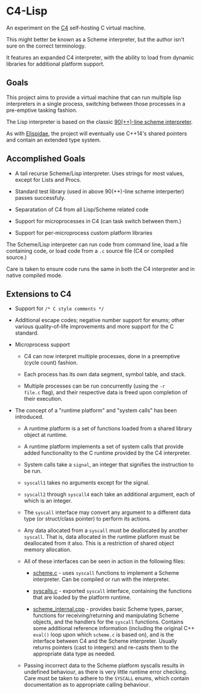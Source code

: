 C4-Lisp
=======

An experiment on the [C4](https://github.com/rswier/c4) self-hosting C virtual machine.

This might better be known as a Scheme interpreter, but the author isn't sure on the correct terminology.

It features an expanded C4 interpreter, with the ability to load from dynamic libraries for additional platform support.


Goals
-----

This project aims to provide a virtual machine that can run multiple lisp interpreters in a single process, switching
between those processes in a pre-emptive tasking fashion.

The Lisp interpreter is based on the classic [90(++)-line scheme interpreter](https://github.com/anthay/Lisp90).

As with [Elispidae](https://github.com/andrakis/elispidae), the project will eventually use C++14's shared pointers and contain an extended type system.


Accomplished Goals
------------------

* A tail recurse Scheme/Lisp interpreter. Uses strings for most values, except for Lists and Procs.

* Standard test library (used in above 90(++)-line scheme interperter) passes successfuly.

* Separatation of C4 from all Lisp/Scheme related code

* Support for microprocesses in C4 (can task switch between them.)

* Support for per-microprocess custom platform libraries

The Scheme/Lisp interpreter can run code from command line, load a file containing code, or load code from a <code>.c</code> source file (C4 or compiled source.)

Care is taken to ensure code runs the same in both the C4 interpreter and in native compiled mode.


Extensions to C4
----------------

* Support for <code>/* C style comments */</code>

* Additional escape codes; negative number support for enums; other various quality-of-life improvements and more support for the C standard.

* Microprocess support

   * C4 can now interpret multiple processes, done in a preemptive (cycle count) fashion.
  
   * Each process has its own data segment, symbol table, and stack.
  
   * Multiple processes can be run concurrently (using the <code>-r file.c</code> flag), and their respective data is freed upon completion of their execution.
  
* The concept of a "runtime platform" and "system calls" has been introduced.
  
   * A runtime platform is a set of functions loaded from a shared library object at runtime.
   
   * A runtime platform implements a set of system calls that provide added functionality to the C runtime provided by the C4 interpreter.
   
   * System calls take a `signal`, an integer that signifies the instruction to be run.
   
   * `syscall1` takes no arguments except for the signal.
   
   * `syscall2` through `syscall4` each take an additional argument, each of which is an integer.
   
   * The `syscall` interface may convert any argument to a different data type (or struct/class pointer) to perform its actions.
   
   * Any data allocated from a `syscall` must be deallocated by another `syscall`. That is, data allocated in the runtime platform must be deallocated from it also. This is a restriction of shared object memory allocation.
   
   * All of these interfaces can be seen in action in the following files:
   
     * [scheme.c](platform/scheme/scheme.c) - uses `syscall` functions to implement a Scheme interpreter. Can be compiled or run with the interpreter.
    
      * [syscalls.c](platform/scheme/syscalls.c) - exported `syscall` interface, containing the functions that are loaded by the platform runtime.
    
      * [scheme_internal.cpp](platform/scheme/scheme_internal.cpp) - provides basic Scheme types, parser, functions for receiving/returning and manipulating Scheme objects, and the handlers for the `syscall` functions. Contains some additional reference information (including the original C++ `eval()` loop upon which `scheme.c` is based on), and is the interface between C4 and the Scheme interpreter. Usually returns pointers (cast to integers) and re-casts them to the appropriate data type as needed.
    
   * Passing incorrect data to the Scheme platform syscalls results in undefined behaviour, as there is very little runtime error checking. Care must be taken to adhere to the `SYSCALL` enums, which contain documentation as to appropriate calling behaviour.
